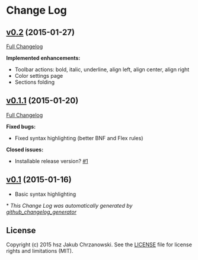 # Change Log

## [v0.2](https://github.com/hsz/idea-latex/tree/v0.2) (2015-01-27)

[Full Changelog](https://github.com/hsz/idea-latex/compare/v0.1.1...v0.2)

**Implemented enhancements:**

- Toolbar actions: bold, italic, underline, align left, align center, align right
- Color settings page
- Sections folding

## [v0.1.1](https://github.com/hsz/idea-latex/tree/v0.1.1) (2015-01-20)

[Full Changelog](https://github.com/hsz/idea-latex/compare/v0.1...v0.1.1)

**Fixed bugs:**

- Fixed syntax highlighting (better BNF and Flex rules)

**Closed issues:**

- Installable release version? [\#1](https://github.com/hsz/idea-latex/issues/1)

## [v0.1](https://github.com/hsz/idea-latex/tree/v0.1) (2015-01-16)

- Basic syntax highlighting


\* *This Change Log was automatically generated by [github_changelog_generator](https://github.com/skywinder/Github-Changelog-Generator)*


License
-------

Copyright (c) 2015 hsz Jakub Chrzanowski. See the [LICENSE](./LICENSE) file for license rights and limitations (MIT).
